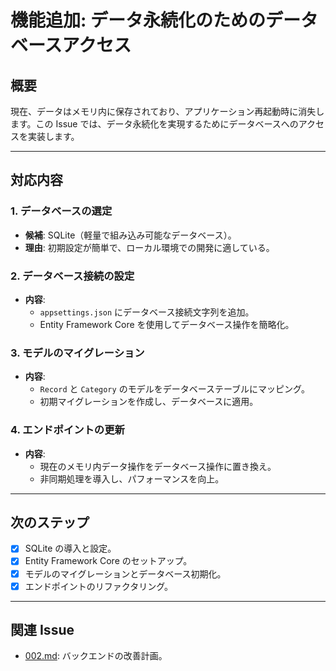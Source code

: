 # 機能追加: データ永続化のためのデータベースアクセス

## 概要
現在、データはメモリ内に保存されており、アプリケーション再起動時に消失します。この Issue では、データ永続化を実現するためにデータベースへのアクセスを実装します。

---

## 対応内容
### 1. データベースの選定
- **候補**: SQLite（軽量で組み込み可能なデータベース）。
- **理由**: 初期設定が簡単で、ローカル環境での開発に適している。

### 2. データベース接続の設定
- **内容**:
  - `appsettings.json` にデータベース接続文字列を追加。
  - Entity Framework Core を使用してデータベース操作を簡略化。

### 3. モデルのマイグレーション
- **内容**:
  - `Record` と `Category` のモデルをデータベーステーブルにマッピング。
  - 初期マイグレーションを作成し、データベースに適用。

### 4. エンドポイントの更新
- **内容**:
  - 現在のメモリ内データ操作をデータベース操作に置き換え。
  - 非同期処理を導入し、パフォーマンスを向上。

---

## 次のステップ
- [x] SQLite の導入と設定。
- [x] Entity Framework Core のセットアップ。
- [x] モデルのマイグレーションとデータベース初期化。
- [x] エンドポイントのリファクタリング。

---

## 関連 Issue
- [002.md](./002.md): バックエンドの改善計画。